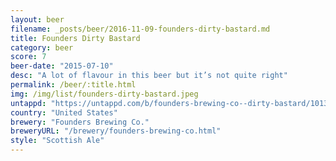 ```yaml
---
layout: beer
filename: _posts/beer/2016-11-09-founders-dirty-bastard.md
title: Founders Dirty Bastard
category: beer
score: 7
beer-date: "2015-07-10"
desc: "A lot of flavour in this beer but it’s not quite right"
permalink: /beer/:title.html
img: /img/list/founders-dirty-bastard.jpeg
untappd: "https://untappd.com/b/founders-brewing-co--dirty-bastard/1013"
country: "United States"
brewery: "Founders Brewing Co."
breweryURL: "/brewery/founders-brewing-co.html"
style: "Scottish Ale"
---
```

